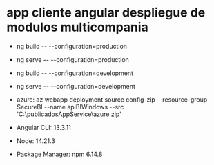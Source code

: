 # app cliente angular despliegue de modulos multicompania

* ng build -- --configuration=production
* ng serve -- --configuration=production

* ng build -- --configuration=development
* ng serve -- --configuration=development

* azure: az webapp deployment source config-zip --resource-group SecureBI --name apiBIWindows --src 'C:\publicadosAppService\azure.zip'

* Angular CLI: 13.3.11
* Node: 14.21.3
* Package Manager: npm 6.14.8

